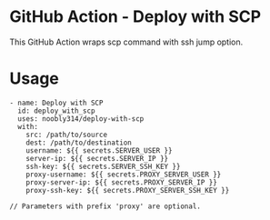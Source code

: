 # GitHub Action - Deploy with SCP

This GitHub Action wraps scp command with ssh jump option.

# Usage

```
- name: Deploy with SCP
  id: deploy_with_scp
  uses: noobly314/deploy-with-scp
  with:
    src: /path/to/source
    dest: /path/to/destination
    username: ${{ secrets.SERVER_USER }}
    server-ip: ${{ secrets.SERVER_IP }}
    ssh-key: ${{ secrets.SERVER_SSH_KEY }}
    proxy-username: ${{ secrets.PROXY_SERVER_USER }}
    proxy-server-ip: ${{ secrets.PROXY_SERVER_IP }}
    proxy-ssh-key: ${{ secrets.PROXY_SERVER_SSH_KEY }}

// Parameters with prefix 'proxy' are optional.
```
